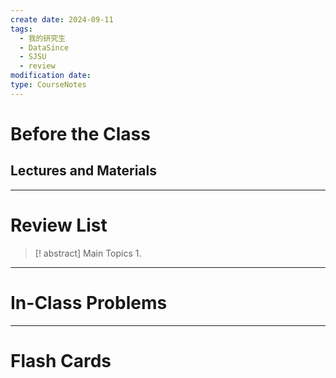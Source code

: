 ```yaml
---
create date: 2024-09-11
tags:
  - 我的研究生
  - DataSince
  - SJSU
  - review
modification date: 
type: CourseNotes
---
```


# Before the Class
## Lectures and Materials

---
# Review List
>[! abstract] Main Topics
>1. 

---
# In-Class Problems

---

# Flash Cards
